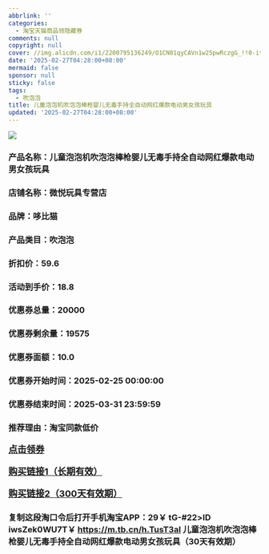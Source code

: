 ```yaml
---
abbrlink: ''
categories:
  - 淘宝天猫商品领隐藏券
comments: null
copyright: null
cover: //img.alicdn.com/i1/2200795136249/O1CN01qyCAVn1w25pwRczgG_!!0-item_pic.jpg
date: '2025-02-27T04:28:00+08:00'
mermaid: false
sponsor: null
sticky: false
tags:
  - 吹泡泡
title: 儿童泡泡机吹泡泡棒枪婴儿无毒手持全自动网红爆款电动男女孩玩具
updated: '2025-02-27T04:28:00+08:00'
--- 
```


![](//img.alicdn.com/i1/2200795136249/O1CN01qyCAVn1w25pwRczgG_!!0-item_pic.jpg)

### 产品名称：儿童泡泡机吹泡泡棒枪婴儿无毒手持全自动网红爆款电动男女孩玩具
### 店铺名称：微悦玩具专营店
### 品牌：哆比猫
### 产品类目：吹泡泡
### 折扣价：59.6
### 活动到手价：18.8
### 优惠券总量：20000
### 优惠券剩余量：19575
### 优惠券面额：10.0
### 优惠券开始时间：2025-02-25 00:00:00	
### 优惠券结束时间：2025-03-31 23:59:59	
### 推荐理由：淘宝同款低价

<p style="font-size: 18px; font-weight: bold;">
  <a href="https://uland.taobao.com/coupon/edetail?e=YFwY3K%2FuMKGlhHvvyUNXZfh8CuWt5YH5OVuOuRD5gLJMmdsrkidbOUV9IBA4kmjLrD8bPCNHqbsaD%2FTi0I0lkAb5k9o%2FeRyTHmSkml60ObmYPxXCqXL9Vlo8Vn6eflsRxAgB%2B8us1PD0TcIixZTmmAcY88rbnPan2cFY6qAkBQtOFUR35%2BdL6USRZbi7YBRvH%2F9y9Vgy5xChIn6Zsxfnm%2FNfXInjPDC2dIIJ3uNXh6i%2FQvo9IsQr0Jn%2F69y19sy6DIdjawiQc38EShog3g6x7gzv2StdEAbvZNVk7O8iHl5OL8%2F2QqC9SM0skd0bfyViojKiH9aD8S72kgsKhn78f344d%2BzmctAY&traceId=2166d8db17407296732636749d133b&union_lens=lensId%3AOPT%401740729692%4021336275_0de3_1954b9330ff_07d8%4001%40eyJmbG9vcklkIjo3MzM1NH0ie" target="_blank">点击领券</a>
</p>
<p style="font-size: 18px; font-weight: bold;">
  <a href="https://s.click.taobao.com/t?e=m%3D2%26s%3DTNeevaUgRs5w4vFB6t2Z2ueEDrYVVa64K7Vc7tFgwiHjf2vlNIV67kkfnVn6TwKd8FptwqKhdbH3ID%2FV1RqsF4wnCJeELi4I%2FIEn%2BS1IjHAB0ghlTd7WlZVm%2FOAUUFw71qrpxiwMoCNxc1AtbZGVSwmUJDd027ctqGlf1a6cLbLNEPXytV9ALtCLThlbPuuZLb93Df8fOzhdiue7%2Bd6xo55wmZlzhBUA0D232P13%2FJnMjl2A9tRQbBy9jWAC6Xf%2B5Md1GFlMZ7ujO9AJYjY8CXJ%2BwEVkOqHFdIW9JNkz7%2FhuShzkDg9djiSf42hQNhdkfQ3%2BW8L0%2FwnGJe8N%2FwNpGw%3D%3D" target="_blank">购买链接1（长期有效）</a>
</p>
<p style="font-size: 18px; font-weight: bold;">
  <a href="https://s.click.taobao.com/WQ2uOYs" target="_blank">购买链接2（300天有效期）</a>
</p>

### 复制这段淘口令后打开手机淘宝APP：29￥ tG-#22>lD iwsZek0WU7T￥ https://m.tb.cn/h.TusT3al  儿童泡泡机吹泡泡棒枪婴儿无毒手持全自动网红爆款电动男女孩玩具（30天有效期）
